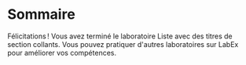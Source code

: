 # Sommaire

Félicitations ! Vous avez terminé le laboratoire Liste avec des titres de section collants. Vous pouvez pratiquer d'autres laboratoires sur LabEx pour améliorer vos compétences.
